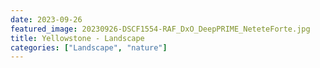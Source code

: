 ```yaml
---
date: 2023-09-26
featured_image: 20230926-DSCF1554-RAF_DxO_DeepPRIME_NeteteForte.jpg
title: Yellowstone - Landscape
categories: ["Landscape", "nature"]
---
```


